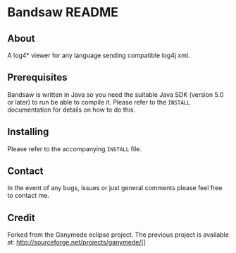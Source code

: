 Bandsaw README
==============

About
-----
A log4* viewer for any language sending compatible log4j xml.

Prerequisites
-------------
Bandsaw is written in Java so you need the suitable Java SDK (version 5.0 or
later) to run be able to compile it. Please refer to the `INSTALL`
documentation for details on how to do this.

Installing
----------
Please refer to the accompanying `INSTALL` file.

Contact
-------
In the event of any bugs, issues or just general comments please feel free to
contact me.

Credit
------
Forked from the Ganymede eclipse project. The previous project is available at:
http://sourceforge.net/projects/ganymede/[]

